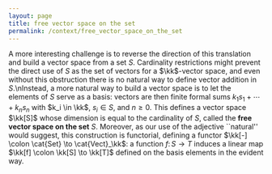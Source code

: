 ```yaml
---
layout: page
title: free vector space on the set
permalink: /context/free_vector_space_on_the_set
---
```

A more interesting challenge is to reverse the direction of this translation and build a vector space from a set $S$. Cardinality restrictions might prevent the direct use of $S$ as the set of vectors for a $\kk$-vector space, and even without this obstruction there is no natural way to define vector addition in $S$.\nInstead, a more natural way to build a vector space  is to let the elements of $S$ serve as a basis: vectors are then finite formal sums  $k_1s_1 + \cdots + k_n s_n$ with $k_i \in \kk$,  $s_i \in S$, and $n \geq 0$. This defines a vector space $\kk[S]$ whose dimension is equal to the cardinality of $S$, called the **free vector space on the set** $S$. Moreover, as our use of the adjective ``natural'' would suggest,  this construction is functorial, defining a functor $\kk[-] \colon \cat{Set} \to \cat{Vect}_\kk$: a function $f \colon S \to T$ induces a linear map $\kk[f] \colon \kk[S] \to \kk[T]$ defined on the basis elements in the evident way.

